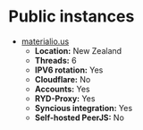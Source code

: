 # Public instances
- [materialio.us](https://materialio.us)
  - **Location:** New Zealand
  - **Threads:** 6
  - **IPV6 rotation:** Yes
  - **Cloudflare:** No
  - **Accounts:** Yes
  - **RYD-Proxy:** Yes
  - **Syncious integration:** Yes
  - **Self-hosted PeerJS:** No
